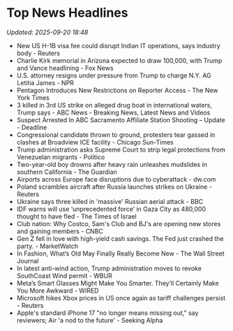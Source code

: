 # Top News Headlines

_Updated: 2025-09-20 18:48_

- New US H-1B visa fee could disrupt Indian IT operations, says industry body - Reuters
- Charlie Kirk memorial in Arizona expected to draw 100,000, with Trump and Vance headlining - Fox News
- U.S. attorney resigns under pressure from Trump to charge N.Y. AG Letitia James - NPR
- Pentagon Introduces New Restrictions on Reporter Access - The New York Times
- 3 killed in 3rd US strike on alleged drug boat in international waters, Trump says - ABC News - Breaking News, Latest News and Videos
- Suspect Arrested In ABC Sacramento Affiliate Station Shooting – Update - Deadline
- Congressional candidate thrown to ground, protesters tear gassed in clashes at Broadview ICE facility - Chicago Sun-Times
- Trump administration asks Supreme Court to strip legal protections from Venezuelan migrants - Politico
- Two-year-old boy drowns after heavy rain unleashes mudslides in southern California - The Guardian
- Airports across Europe face disruptions due to cyberattack - dw.com
- Poland scrambles aircraft after Russia launches strikes on Ukraine - Reuters
- Ukraine says three killed in 'massive' Russian aerial attack - BBC
- IDF warns will use ‘unprecedented force’ in Gaza City as 480,000 thought to have fled - The Times of Israel
- Club nation: Why Costco, Sam's Club and BJ's are opening new stores and gaining members - CNBC
- Gen Z fell in love with high-yield cash savings. The Fed just crashed the party. - MarketWatch
- In Fashion, What’s Old May Finally Really Become New - The Wall Street Journal
- In latest anti-wind action, Trump administration moves to revoke SouthCoast Wind permit - WBUR
- Meta’s Smart Glasses Might Make You Smarter. They’ll Certainly Make You More Awkward - WIRED
- Microsoft hikes Xbox prices in US once again as tariff challenges persist - Reuters
- Apple's standard iPhone 17 "no longer means missing out," say reviewers; Air 'a nod to the future' - Seeking Alpha